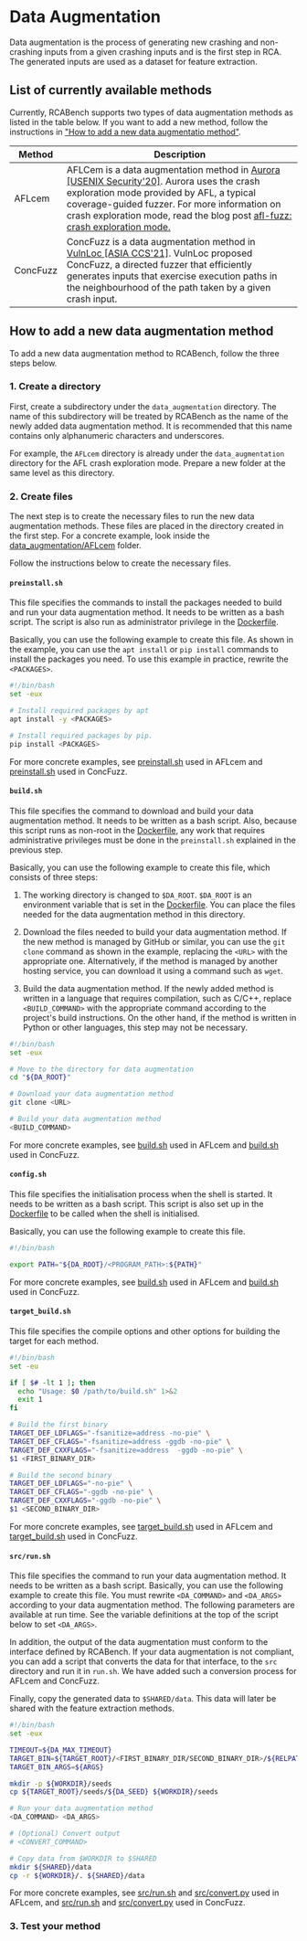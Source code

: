 # Data Augmentation

Data augmentation is the process of generating new crashing and non-crashing inputs from a given crashing inputs and is the first step in RCA. The generated inputs are used as a dataset for feature extraction.

## List of currently available methods

Currently, RCABench supports two types of data augmentation methods as listed in the table below. If you want to add a new method, follow the instructions in ["How to add a new data augmentatio method"](#how-to-add-a-new-data-augmentatio-method).

| Method | Description |
| ---- | ---- |
| AFLcem | AFLCem is a data augmentation method in [Aurora [USENIX Security'20]](https://www.usenix.org/conference/usenixsecurity20/presentation/blazytko). Aurora uses the crash exploration mode provided by AFL, a typical coverage-guided fuzzer. For more information on crash exploration mode, read the blog post [afl-fuzz: crash exploration mode.](https://lcamtuf.blogspot.com/2014/11/afl-fuzz-crash-exploration-mode.html) |
| ConcFuzz | ConcFuzz is a data augmentation method in [VulnLoc [ASIA CCS'21]](https://dl.acm.org/doi/10.1145/3433210.3437528). VulnLoc proposed ConcFuzz, a directed fuzzer that efficiently generates inputs that exercise execution paths in the neighbourhood of the path taken by a given crash input. |

## How to add a new data augmentation method

To add a new data augmentation method to RCABench, follow the three steps below.

### 1. Create a directory

First, create a subdirectory under the `data_augmentation` directory. The name of this subdirectory will be treated by RCABench as the name of the newly added data augmentation method. It is recommended that this name contains only alphanumeric characters and underscores.

For example, the `AFLcem` directory is already under the `data_augmentation` directory for the AFL crash exploration mode. Prepare a new folder at the same level as this directory.

### 2. Create files

The next step is to create the necessary files to run the new data augmentation methods. These files are placed in the directory created in the first step. For a concrete example, look inside the [data_augmentation/AFLcem](./methods/AFLcem/) folder.

Follow the instructions below to create the necessary files.

#### `preinstall.sh`

This file specifies the commands to install the packages needed to build and run your data augmentation method. It needs to be written as a bash script. The script is also run as administrator privilege in the [Dockerfile](./Dockerfile).

Basically, you can use the following example to create this file. As shown in the example, you can use the `apt install` or `pip install` commands to install the packages you need. To use this example in practice, rewrite the `<PACKAGES>`.

```bash
#!/bin/bash
set -eux

# Install required packages by apt
apt install -y <PACKAGES>

# Install required packages by pip.
pip install <PACKAGES>
```

For more concrete examples, see [preinstall.sh](./methods/AFLcem/preinstall.sh) used in AFLcem and [preinstall.sh](./methods/ConcFuzz/preinstall.sh) used in ConcFuzz.

#### `build.sh`

This file specifies the command to download and build your data augmentation method. It needs to be written as a bash script. Also, because this script runs as non-root in the [Dockerfile](./Dockerfile), any work that requires administrative privileges must be done in the `preinstall.sh` explained in the previous step.

Basically, you can use the following example to create this file, which consists of three steps:

1. The working directory is changed to `$DA_ROOT`. `$DA_ROOT` is an environment variable that is set in the [Dockerfile](./Dockerfile). You can place the files needed for the data augmentation method in this directory.

2. Download the files needed to build your data augmentation method. If the new method is managed by GitHub or similar, you can use the `git clone` command as shown in the example, replacing the `<URL>` with the appropriate one. Alternatively, if the method is managed by another hosting service, you can download it using a command such as `wget`.

3. Build the data augmentation method. If the newly added method is written in a language that requires compilation, such as C/C++, replace `<BUILD_COMMAND>` with the appropriate command according to the project's build instructions. On the other hand, if the method is written in Python or other languages, this step may not be necessary.

```bash
#!/bin/bash
set -eux

# Move to the directory for data augmentation
cd "${DA_ROOT}"

# Download your data augmentation method
git clone <URL>

# Build your data augmentation method
<BUILD_COMMAND>
```

For more concrete examples, see [build.sh](./methods/AFLcem/build.sh) used in AFLcem and [build.sh](./methods/ConcFuzz/build.sh) used in ConcFuzz.

#### `config.sh`

This file specifies the initialisation process when the shell is started. It needs to be written as a bash script. This script is also set up in the [Dockerfile](./Dockerfile) to be called when the shell is initialised.

Basically, you can use the following example to create this file.

```bash
#!/bin/bash

export PATH="${DA_ROOT}/<PROGRAM_PATH>:${PATH}"
```

For more concrete examples, see [build.sh](./methods/AFLcem/build.sh) used in AFLcem and [build.sh](./methods/ConcFuzz/build.sh) used in ConcFuzz.

#### `target_build.sh`

This file specifies the compile options and other options for building the target for each method.

```bash
#!/bin/bash
set -eu

if [ $# -lt 1 ]; then
  echo "Usage: $0 /path/to/build.sh" 1>&2
  exit 1
fi

# Build the first binary
TARGET_DEF_LDFLAGS="-fsanitize=address -no-pie" \
TARGET_DEF_CFLAGS="-fsanitize=address -ggdb -no-pie" \
TARGET_DEF_CXXFLAGS="-fsanitize=address  -ggdb -no-pie" \
$1 <FIRST_BINARY_DIR>

# Build the second binary
TARGET_DEF_LDFLAGS="-no-pie" \
TARGET_DEF_CFLAGS="-ggdb -no-pie" \
TARGET_DEF_CXXFLAGS="-ggdb -no-pie" \
$1 <SECOND_BINARY_DIR>
```

For more concrete examples, see [target_build.sh](./methods/AFLcem/target_build.sh) used in AFLcem and [target_build.sh](./methods/ConcFuzz/target_build.sh) used in ConcFuzz.

#### `src/run.sh`

This file specifies the command to run your data augmentation method. It needs to be written as a bash script. Basically, you can use the following example to create this file. You must rewrite `<DA_COMMAND>` and `<DA_ARGS>` according to your data augmentation method. The following parameters are available at run time. See the variable definitions at the top of the script below to set `<DA_ARGS>`.


In addition, the output of the data augmentation must conform to the interface defined by RCABench. If your data augmentation is not compliant, you can add a script that converts the data for that interface, to the `src` directory and run it in `run.sh`. We have added such a conversion process for AFLcem and ConcFuzz.

Finally, copy the generated data to `$SHARED/data`. This data will later be shared with the feature extraction methods.

```bash
#!/bin/bash
set -eux

TIMEOUT=${DA_MAX_TIMEOUT}
TARGET_BIN=${TARGET_ROOT}/<FIRST_BINARY_DIR/SECOND_BINARY_DIR>/${RELPATH}
TARGET_BIN_ARGS=${ARGS}

mkdir -p ${WORKDIR}/seeds
cp ${TARGET_ROOT}/seeds/${DA_SEED} ${WORKDIR}/seeds

# Run your data augmentation method
<DA_COMMAND> <DA_ARGS>

# (Optional) Convert output
# <CONVERT_COMMAND>

# Copy data from $WORKDIR to $SHARED
mkdir ${SHARED}/data
cp -r ${WORKDIR}/. ${SHARED}/data
```

For more concrete examples, see [src/run.sh](./methods/AFLcem/src/run.sh) and [src/convert.py](./methods/AFLcem/src/convert.py) used in AFLcem, and [src/run.sh](./methods/ConcFuzz/src/run.sh) and [src/convert.py](./methods/ConcFuzz/src/convert.py) used in ConcFuzz.

### 3. Test your method

